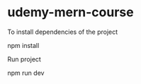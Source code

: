# udemy-mern-course

To install dependencies of the project

npm install

Run project

npm run dev


